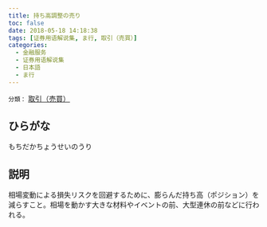 ```yaml
---
title: 持ち高調整の売り
toc: false
date: 2018-05-18 14:18:38
tags: [证券用语解说集, ま行, 取引（売買）]
categories:
  - 金融服务
  - 证券用语解说集
  - 日本語
  - ま行
---
```


`分類：` [取引（売買）](/tags/取引（売買）/)

## ひらがな

もちだかちょうせいのうり

## 説明

相場変動による損失リスクを回避するために、膨らんだ持ち高（ポジション）を減らすこと。相場を動かす大きな材料やイベントの前、大型連休の前などに行われる。
